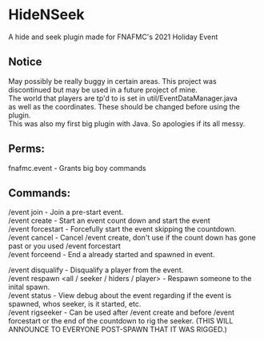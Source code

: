 # HideNSeek
A hide and seek plugin made for FNAFMC's 2021 Holiday Event

## Notice
May possibly be really buggy in certain areas. This project was discontinued but may be used in a future project of mine. <br />
The world that players are tp'd to is set in util/EventDataManager.java  <br />
as well as the coordinates. These should be changed before using the plugin.  <br />
This was also my first big plugin with Java. So apologies if its all messy.  <br />

## Perms:
fnafmc.event - Grants big boy commands  <br />

## Commands:
/event join - Join a pre-start event.  <br /> 
/event create - Start an event count down and start the event  <br /> 
/event forcestart - Forcefully start the event skipping the countdown.  <br />
/event cancel - Cancel /event create, don't use if the count down has gone past or you used /event forcestart  <br />
/event forceend - End a already started and spawned in event.  <br />

/event disqualify <player> - Disqualify a player from the event.  <br /> 
/event respawn <all / seeker / hiders / player> - Respawn someone to the inital spawn.  <br />
/event status - View debug about the event regarding if the event is spawned, whos seeker, is it started, etc.  <br />
/event rigseeker <player> - Can be used after /event create and before /event forcestart or the end of the countdown to rig the seeker. (THIS WILL ANNOUNCE TO EVERYONE POST-SPAWN THAT IT WAS RIGGED.)  <br />
